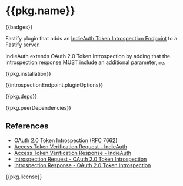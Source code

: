 # {{pkg.name}}

{{badges}}

Fastify plugin that adds an [IndieAuth Token Introspection Endpoint](https://indieauth.spec.indieweb.org/#access-token-verification) to a Fastify server.

IndieAuth extends OAuth 2.0 Token Introspection by adding that the introspection response MUST include an additional parameter, `me`.

<!-- toc -->

{{pkg.installation}}

{{introspectionEndpoint.pluginOptions}}

{{pkg.deps}}

{{pkg.peerDependencies}}

## References

- [OAuth 2.0 Token Introspection (RFC 7662)](https://www.rfc-editor.org/rfc/rfc7662)
- [Access Token Verification Request - IndieAuth](https://indieauth.spec.indieweb.org/#access-token-verification-request)
- [Access Token Verification Response - IndieAuth](https://indieauth.spec.indieweb.org/#access-token-verification-response)
- [Introspection Request - OAuth 2.0 Token Introspection](https://www.rfc-editor.org/rfc/rfc7662#section-2.1)
- [Introspection Response - OAuth 2.0 Token Introspection](https://www.rfc-editor.org/rfc/rfc7662#section-2.2)

{{pkg.license}}
